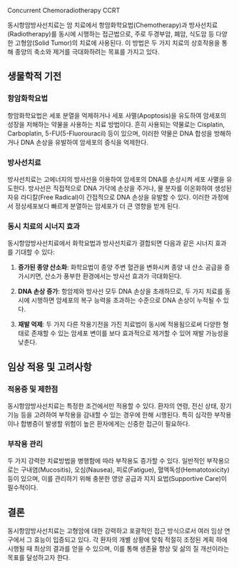 Concurrent Chemoradiotherapy
CCRT


동시항암방사선치료는 암 치료에서 항암화학요법(Chemotherapy)과 방사선치료(Radiotherapy)를 동시에 시행하는 접근법으로, 주로 두경부암, 폐암, 식도암 등 다양한 고형암(Solid Tumor)의 치료에 사용된다. 이 방법은 두 가지 치료의 상호작용을 통해 종양의 축소와 제거를 극대화하려는 목표를 가지고 있다.

## 생물학적 기전

### 항암화학요법
항암화학요법은 세포 분열을 억제하거나 세포 사멸(Apoptosis)을 유도하여 암세포의 성장을 저해하는 약물을 사용하는 치료 방법이다. 흔히 사용되는 약물로는 Cisplatin, Carboplatin, 5-FU(5-Fluorouracil) 등이 있으며, 이러한 약물은 DNA 합성을 방해하거나 DNA 손상을 유발하여 암세포의 증식을 억제한다.

### 방사선치료
방사선치료는 고에너지의 방사선을 이용하여 암세포의 DNA를 손상시켜 세포 사멸을 유도한다. 방사선은 직접적으로 DNA 가닥에 손상을 주거나, 물 분자를 이온화하여 생성된 자유 라디칼(Free Radical)이 간접적으로 DNA 손상을 유발할 수 있다. 이러한 과정에서 정상세포보다 빠르게 분열하는 암세포가 더 큰 영향을 받게 된다.

### 동시 치료의 시너지 효과
동시항암방사선치료에서 화학요법과 방사선치료가 결합되면 다음과 같은 시너지 효과를 기대할 수 있다:

1. **증가된 종양 산소화**: 화학요법이 종양 주변 혈관을 변화시켜 종양 내 산소 공급을 증가시키면, 산소가 풍부한 환경에서는 방사선 효과가 극대화된다.
   
2. **DNA 손상 증가**: 항암제와 방사선 모두 DNA 손상을 초래하므로, 두 가지 치료를 동시에 시행하면 암세포의 복구 능력을 초과하는 수준으로 DNA 손상이 누적될 수 있다.
   
3. **재발 억제**: 두 가지 다른 작용기전을 가진 치료법이 동시에 적용됨으로써 다양한 형태로 존재할 수 있는 암세포 변이를 보다 효과적으로 제거할 수 있어 재발 가능성을 낮춘다.

## 임상 적용 및 고려사항

### 적응증 및 제한점
동시항암방사선치료는 특정한 조건에서만 적용할 수 있다. 환자의 연령, 전신 상태, 장기 기능 등을 고려하여 부작용을 감내할 수 있는 경우에 한해 시행된다. 특히 심각한 부작용이나 합병증이 발생할 위험이 높은 환자에게는 신중한 접근이 필요하다.

### 부작용 관리
두 가지 강력한 치료방법을 병행함에 따라 부작용도 증가할 수 있다. 일반적인 부작용으로는 구내염(Mucositis), 오심(Nausea), 피로(Fatigue), 혈액독성(Hematotoxicity) 등이 있으며, 이를 관리하기 위해 충분한 영양 공급과 지지 요법(Supportive Care)이 필수적이다.

## 결론

동시항암방사선치료는 고형암에 대한 강력하고 포괄적인 접근 방식으로서 여러 임상 연구에서 그 효능이 입증되고 있다. 각 환자의 개별 상황에 맞춰 적절히 조정된 계획 하에 시행될 때 최상의 결과를 얻을 수 있으며, 이를 통해 생존율 향상 및 삶의 질 개선이라는 목표를 달성하고자 한다.